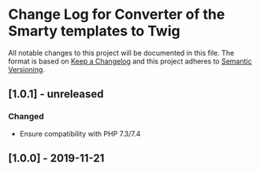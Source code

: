 # Change Log for Converter of the Smarty templates to Twig

All notable changes to this project will be documented in this file.
The format is based on [Keep a Changelog](http://keepachangelog.com/)
and this project adheres to [Semantic Versioning](http://semver.org/).

## [1.0.1] - unreleased

### Changed
- Ensure compatibility with PHP 7.3/7.4

## [1.0.0] - 2019-11-21
